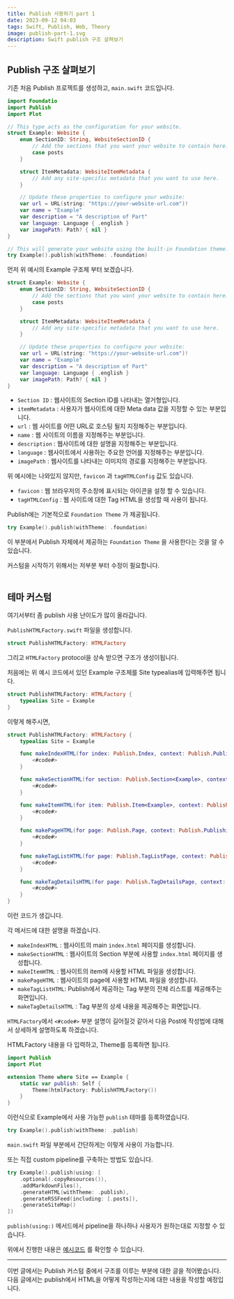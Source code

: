 ```yaml
---
title: Publish 사용하기 part 1
date: 2023-09-12 04:03
tags: Swift, Publish, Web, Theory
image: publish-part-1.svg
description: Swift publish 구조 살펴보기
---
```


## Publish 구조 살펴보기

기존 처음 Publish 프로젝트를 생성하고, `main.swift` 코드입니다.

```swift
import Foundatio
import Publish
import Plot

// This type acts as the configuration for your website.
struct Example: Website {
    enum SectionID: String, WebsiteSectionID {
        // Add the sections that you want your website to contain here:
        case posts
    }

    struct ItemMetadata: WebsiteItemMetadata {
        // Add any site-specific metadata that you want to use here.
    }

    // Update these properties to configure your website:
    var url = URL(string: "https://your-website-url.com")!
    var name = "Example"
    var description = "A description of Part"
    var language: Language { .english }
    var imagePath: Path? { nil }
}

// This will generate your website using the built-in Foundation theme:
try Example().publish(withTheme: .foundation)

```

먼저 위 예시의 Example 구조체 부터 보겠습니다.

```swift
struct Example: Website {
    enum SectionID: String, WebsiteSectionID {
        // Add the sections that you want your website to contain here:
        case posts
    }

    struct ItemMetadata: WebsiteItemMetadata {
        // Add any site-specific metadata that you want to use here.
    }

    // Update these properties to configure your website:
    var url = URL(string: "https://your-website-url.com")!
    var name = "Example"
    var description = "A description of Part"
    var language: Language { .english }
    var imagePath: Path? { nil }
}
```

- `Section ID` : 웹사이트의 Section ID를 나타내는 열거형입니다.
- `itemMetadata` : 사용자가 웹사이트에 대한 Meta data 값을 지정할 수 있는 부분입니다.
- `url` : 웹 사이트를 어떤 URL로 호스팅 될지 지정해주는 부분입니다.
- `name` : 웹 사이트의 이름을 지정해주는 부분입니다.
- `description` : 웹사이트에 대한 설명을 지정해주는 부분입니다.
- `language` : 웹사이트에서 사용하는 주요한 언어를 지정해주는 부분입니다.
- `imagePath` : 웹사이트를 나타내는 이미지의 경로를 지정해주는 부분입니다.

위 예시에는 나와있지 않지만, `favicon` 과 `tagHTMLConfig` 값도 있습니다.

- `favicon` : 웹 브라우저의 주소창에 표시되는 아이콘을 설정 할 수 있습니다.
- `tagHTMLConfig` : 웹 사이트에 대한 Tag HTML을 생성할 때 사용이 됩니다.

Publish에는 기본적으로 `Foundation Theme` 가 제공됩니다.

```swift
try Example().publish(withTheme: .foundation)
```

이 부분에서 Publish 자체에서 제공하는 `Foundation Theme` 을 사용한다는 것을 알 수 있습니다.

커스텀을 시작하기 위해서는 저부분 부터 수정이 필요합니다. <br/><br/>

## 테마 커스텀

여기서부터 좀 publish 사용 난이도가 많이 올라갑니다.

`PublishHTMLFactory.swift` 파일을 생성합니다.

```swift
struct PublishHTMLFactory: HTMLFactory
```

그리고 `HTMLFactory` protocol을 상속 받으면 구조가 생성이됩니다.

처음에는 위 예시 코드에서 있던 Example 구조체를 Site typealias에 입력해주면 됩니다.

```swift
struct PublishHTMLFactory: HTMLFactory {
    typealias Site = Example
}
```

이렇게 해주시면,

```swift
struct PublishHTMLFactory: HTMLFactory {
    typealias Site = Example

    func makeIndexHTML(for index: Publish.Index, context: Publish.PublishingContext<Example>) throws -> Plot.HTML {
        <#code#>
    }

    func makeSectionHTML(for section: Publish.Section<Example>, context: Publish.PublishingContext<Example>) throws -> Plot.HTML {
        <#code#>
    }

    func makeItemHTML(for item: Publish.Item<Example>, context: Publish.PublishingContext<Example>) throws -> Plot.HTML {
        <#code#>
    }

    func makePageHTML(for page: Publish.Page, context: Publish.PublishingContext<Example>) throws -> Plot.HTML {
        <#code#>
    }

    func makeTagListHTML(for page: Publish.TagListPage, context: Publish.PublishingContext<Example>) throws -> Plot.HTML? {
        <#code#>
    }

    func makeTagDetailsHTML(for page: Publish.TagDetailsPage, context: Publish.PublishingContext<Example>) throws -> Plot.HTML? {
        <#code#>
    }
}
```

이런 코드가 생깁니다.

각 메서드에 대한 설명을 하겠습니다.

- `makeIndexHTML` : 웹사이트의 main `index.html` 페이지를 생성합니다.
- `makeSectionHTML` : 웹사이트의 Section 부분에 사용할 `index.html` 페이지를 생성합니다.
- `makeItemHTML` : 웹사이트의 item에 사용할 HTML 파일을 생성합니다.
- `makePageHTML` : 웹사이트의 page에 사용할 HTML 파일을 생성합니다.
- `makeTagListHTML`: Publish에서 제공하는 Tag 부분의 전체 리스트를 제공해주는 화면입니다.
- `makeTagDetailsHTML` : Tag 부분의 상세 내용을 제공해주는 화면입니다.

`HTMLFactory`에서 `<#code#>` 부분 설명이 길어질것 같아서 다음 Post에 작성법에 대해서 상세하게 설명하도록 하겠습니다.

HTMLFactory 내용을 다 입력하고, Theme를 등록하면 됩니다.

```swift
import Publish
import Plot

extension Theme where Site == Example {
    static var publish: Self {
        Theme(htmlFactory: PublishHTMLFactory())
    }
}
```

이런식으로 Example에서 사용 가능한 `publish` 테마를 등록하였습니다.

```swift
try Example().publish(withTheme: .publish)
```

`main.swift` 파일 부분에서
간단하게는 이렇게 사용이 가능합니다.

또는 직접 custom pipeline를 구축하는 방법도 있습니다.

```swift
try Example().publish(using: [
    .optional(.copyResources()),
    .addMarkdownFiles(),
    .generateHTML(withTheme: .publish),
    .generateRSSFeed(including: [.posts]),
    .generateSiteMap()
])
```

`publish(using:)` 메서드에서 pipeline을 하나하나 사용자가 원하는대로 지정할 수 있습니다.

위에서 진행한 내용은 [예시코드](https://github.com/Jihoonahn/Blog-Document/tree/main/Publish/part1) 를 확인할 수 있습니다.

---

이번 글에서는 Publish 커스텀 중에서 구조를 이루는 부분에 대한 글을 적어봤습니다. <br/>
다음 글에서는 publish에서 HTML을 어떻게 작성하는지에 대한 내용을 작성할 예정입니다.
